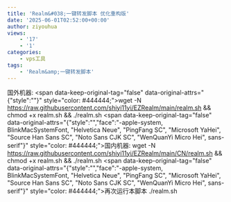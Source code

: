```yaml
---
title: 'Realm&#038;一键转发脚本 优化重构版'
date: '2025-06-01T02:52:00+00:00'
author: ziyouhua
views:
    - '17'
    - '1'
categories:
    - vps工具
tags:
    - 'Realm&amp;一键转发脚本'
---
```


国外机器: <span data-keep-original-tag="false" data-original-attrs="{"style":""}" style="color: #444444;">wget -N https://raw.githubusercontent.com/shiyi11yi/EZRealm/main/realm.sh &amp;&amp; chmod +x realm.sh &amp;&amp; ./realm.sh</span> <span data-keep-original-tag="false" data-original-attrs="{"style":"","face":"-apple-system, BlinkMacSystemFont, \"Helvetica Neue\", \"PingFang SC\", \"Microsoft YaHei\", \"Source Han Sans SC\", \"Noto Sans CJK SC\", \"WenQuanYi Micro Hei\", sans-serif"}" style="color: #444444;">国内机器: wget -N https://raw.githubusercontent.com/shiyi11yi/EZRealm/main/CN/realm.sh &amp;&amp; chmod +x realm.sh &amp;&amp; ./realm.sh</span> <span data-keep-original-tag="false" data-original-attrs="{"style":"","face":"-apple-system, BlinkMacSystemFont, \"Helvetica Neue\", \"PingFang SC\", \"Microsoft YaHei\", \"Source Han Sans SC\", \"Noto Sans CJK SC\", \"WenQuanYi Micro Hei\", sans-serif"}" style="color: #444444;">再次运行本脚本 ./realm.sh</span>